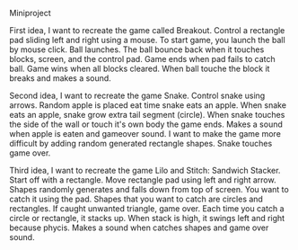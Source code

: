 Miniproject

First idea, I want to recreate the game called Breakout. Control a rectangle pad sliding left and right using a mouse.
To start game, you launch the ball by mouse click. Ball launches. The ball bounce back when it touches blocks, screen, and the control pad. Game ends when pad fails to catch ball. Game wins when all blocks cleared. When ball touche the block it breaks and makes a sound.

Second idea, I want to recreate the game Snake. Control snake using arrows. 
Random apple is placed eat time snake eats an apple. When snake eats an apple, snake grow extra tail segment (circle). 
When snake touches the side of the wall or touch it's own body the game ends.
Makes a sound when apple is eaten and gameover sound.
I want to make the game more difficult by adding random generated rectangle shapes. Snake touches game over. 

Third idea, I want to recreate the game Lilo and Stitch: Sandwich Stacker. Start off with a rectangle. Move rectangle pad using left and right arrow. Shapes randomly generates and falls down from top of screen. You want to catch it using the pad. Shapes that you want to catch are circles and rectangles. If caught unwanted triangle, game over. Each time you catch a circle or rectangle, it stacks up. 
When stack is high, it swings left and right because phycis. Makes a sound when catches shapes and game over sound. 
